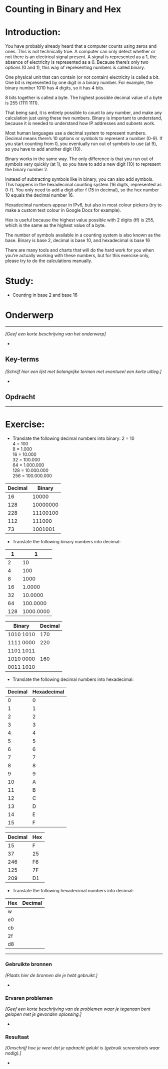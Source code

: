 # **Counting in Binary and Hex**

# **Introduction:**

You have probably already heard that a computer counts using zeros and ones. This is not technically true. A computer can only detect whether or not there is an electrical signal present. A signal is represented as a 1, the absence of electricity is represented as a 0. Because there’s only two options (0 and 1), this way of representing numbers is called binary.

One physical unit that can contain (or not contain) electricity is called a bit. One bit is represented by one digit in a binary number. For example, the binary number 1010 has 4 digits, so it has 4 bits.

8 bits together is called a byte. The highest possible decimal value of a byte is 255 (1111 1111).

That being said, it is entirely possible to count to any number, and make any calculation just using these two numbers. Binary is important to understand, because it is needed to understand how IP addresses and subnets work.

Most human languages use a decimal system to represent numbers. Decimal means there’s 10 options or symbols to represent a number (0-9). If you start counting from 0, you eventually run out of symbols to use (at 9), so you have to add another digit (10).

Binary works in the same way. The only difference is that you run out of symbols very quickly (at 1), so you have to add a new digit (10) to represent the binary number 2.

Instead of subtracting symbols like in binary, you can also add symbols. This happens in the hexadecimal counting system (16 digits, represented as 0-f). You only need to add a digit after f (15 in decimal), so the hex number 10 equals the decimal number 16.

Hexadecimal numbers appear in IPv6, but also in most colour pickers (try to make a custom text colour in Google Docs for example).

Hex is useful because the highest value possible with 2 digits (ff) is 255, which is the same as the highest value of a byte.

The number of symbols available in a counting system is also known as the base. Binary is base 2, decimal is base 10, and hexadecimal is base 16

There are many tools and charts that will do the hard work for you when you’re actually working with these numbers, but for this exercise only, please try to do the calculations manually.

# **Study:**

- Counting in base 2 and base 16

# Onderwerp

---

*[Geef een korte beschrijving van het onderwerp]*

- 

## Key-terms

*[Schrijf hier een lijst met belangrijke termen met eventueel een korte uitleg.]*

- 

## Opdracht

---

# **Exercise:**

- Translate the following decimal numbers into binary:
2 = 10  
4 = 100  
8 = 1.000  
16 = 10.000  
32 = 100.000  
64 = 1.000.000  
128 = 10.000.000  
256 = 100.000.000  

| Decimal | Binary |
| --- | --- |
| 16 | 10000 |
| 128 | 10000000 |
| 228 | 11100100 |
| 112 | 111000 |
| 73 | 1001001 |
- Translate the following binary numbers into decimal:

| 1 | 1 |
| --- | --- |
| 2 | 10 |
| 4 | 100 |
| 8 | 1000 |
| 16 | 1.0000 |
| 32 | 10.0000 |
| 64 | 100.0000 |
| 128 | 1000.0000 |

| Binary | Decimal |
| --- | --- |
| 1010 1010 | 170 |
| 1111 0000 | 220 |
| 1101 1011 |  |
| 1010 0000 | 160 |
| 0011 1010 |  |
- Translate the following decimal numbers into hexadecimal:

| Decimal | Hexadecimal |
| --- | --- |
| 0 | 0 |
| 1 | 1 |
| 2 | 2 |
| 3 | 3 |
| 4 | 4 |
| 5 | 5 |
| 6 | 6 |
| 7 | 7 |
| 8 | 8 |
| 9 | 9 |
| 10 | A |
| 11 | B |
| 12 | C |
| 13 | D |
| 14 | E |
| 15 | F |

| Decimal | Hex |
| --- | --- |
| 15 | F |
| 37 | 25 |
| 246 | F6 |
| 125 | 7F |
| 209 | D1 |
- Translate the following hexadecimal numbers into decimal:

| Hex | Decimal |
| --- | --- |
| w|  |
| e0 |  |
| cb |  |
| 2f |  |
| d8 |  |

---

### Gebruikte bronnen

*[Plaats hier de bronnen die je hebt gebruikt.]*

- 

### Ervaren problemen

*[Geef een korte beschrijving van de problemen waar je tegenaan bent gelopen met je gevonden oplossing.]*

- 

### Resultaat

*[Omschrijf hoe je weet dat je opdracht gelukt is (gebruik screenshots waar nodig).]*

-